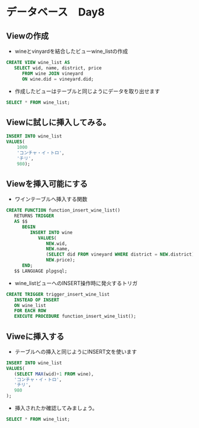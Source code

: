 # データベース　Day8

## Viewの作成

* wineとvinyardを結合したビューwine_listの作成

```SQL
CREATE VIEW wine_list AS
   SELECT wid, name, district, price
      FROM wine JOIN vineyard 
      ON wine.did = vineyard.did;
```

* 作成したビューはテーブルと同じようにデータを取り出せます

```SQL
SELECT * FROM wine_list;
```

## Viewに試しに挿入してみる。

```SQL
INSERT INTO wine_list 
VALUES(   
	1000
	'コンチャ・イ・トロ',  
	'チリ',  
	980);
```

## Viewを挿入可能にする

* ワインテーブルへ挿入する関数

```SQL
CREATE FUNCTION function_insert_wine_list()
   RETURNS TRIGGER
   AS $$ 
      BEGIN
         INSERT INTO wine 
            VALUES(
               NEW.wid,
               NEW.name,
               (SELECT did FROM vineyard WHERE district = NEW.district),
               NEW.price);
      END;
   $$ LANGUAGE plpgsql;
```

* wine_listビューへのINSERT操作時に発火するトリガ

```SQL
CREATE TRIGGER trigger_insert_wine_list
   INSTEAD OF INSERT
   ON wine_list 
   FOR EACH ROW
   EXECUTE PROCEDURE function_insert_wine_list();
 ```
 
 ## Viweに挿入する
 
 * テーブルへの挿入と同じようにINSERT文を使います
 
```SQL
INSERT INTO wine_list 
VALUES(
   (SELECT MAX(wid)+1 FROM wine),
   'コンチャ・イ・トロ',
   'チリ',
   980
);
```

* 挿入されたか確認してみましょう。

```SQL
SELECT * FROM wine_list;
```
